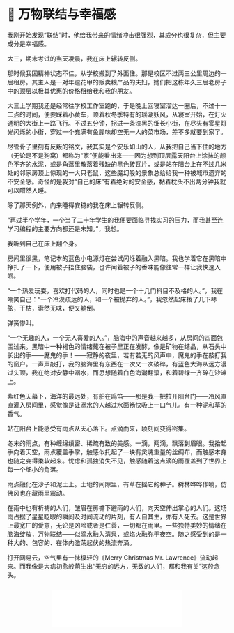# 🌌 万物联结与幸福感

我刚开始发现“联结”时，他给我带来的情绪冲击很强烈，其成分也很复杂，但主要成分是幸福感。

大三，期末考试的当天凌晨，我在床上辗转反侧。

那时候我因精神状态不佳，从学校搬到了外面住。那是校区不过两三公里周边的一层租房。其主人是一对年逾花甲的贩卖粮产品的夫妇，她们把这栋年久三层老房子中的顶层以极其优惠的价格租给我和我的朋友。

大三上学期我还是经常往学校工作室跑的，于是晚上回寝室溜达一圈后，不过十一二点的时间，便要踩着小黄车，顶着秋冬季特有的瑶湖妖风，从寝室开始，在灯火通明的大街上一路飞行。不过五分钟，拐进一条漆黑的细长小街，在尽头有零星灯光闪烁的小街，穿过一个充满有鱼腥味却空无一人的菜市场，差不多就要到家了。

尽管骨子里刻有反叛的铭文，我其实是个安乐如山的人，从我把自己当下住的地方（无论是不是狗窝）都称为“家”便能看出来——因为想到顶层露天阳台上涂抹的颜色不齐的水泥，或是角落里散落着残缺的黑色砖瓦片，或是站在阳台上在不过几米处的邻家房顶上惊现的一大只老鼠，这些魔幻般的景象总给给我一种被城市遗弃的不安全感。奇怪的是我对“自己的床”有着绝对的安全感，黏着枕头不出两分钟我就可以酣然入睡。

除了那天例外，向来睡得安稳的我在床上辗转反侧。

“再过半个学年，一个当了二十年学生的我便要面临寻找实习的压力，而我甚至连学习编程的主要方向都还是未知。”，我想。

我听到自己在床上翻个身。

房间里很黑，笔记本的蓝色小电源灯在尝试闪烁着融入黑暗。我也学着它在黑暗中挣扎了一下，便用被子捂住脑袋，也许闻着被子的香味能像往常一样让我快速入眠。

“一个热爱玩耍，喜欢打代码的人，同时也是一个十几门科目不及格的人。”，我在嘲笑自己：“一个冷漠疏远的人，和一个被抛弃的人。”，我忽然起床拨了几下琴弦，干枯，索然无味，便又躺倒。

弹簧惨叫。

“一个无趣的人，一个无人喜爱的人。”，脑海中的声音越来越多，从房间的四面包围过来。黑暗中一种褐色的情绪藏在被子里正在发酵，像是矿物在结晶，从石头中长出的手——魔鬼的手！——寂静的夜里，若有若无的风声中，魔鬼的手在敲打我的窗户。一声声敲打，我的脑海里有东西在一次又一次破碎，有蓝色大海从远方漫过头顶，我在绝对安静中溺水，而思想随着白色海潮翻滚，和着碧绿一齐碎在沙滩上。

紫红色天幕下，海洋的最远处，有船在鸣笛——那是我一把拉开阳台门——冷风直直灌入房间里，感觉像是让溺水的人越过水面畅快吸上一口气儿。有一种泥和草的香气。

站在阳台上能感受有雨点从天心落下。点滴而来，顷刻间变得密集。

冬末的雨点，有种缠绵缜密、稀疏有致的美感。一滴，两滴，飘落到眉眼。我抬起手向着天空，雨点覆盖手掌，触感似托起了一块有灵魂重量的丝绸布，而触感本身也随之变得柔软起来。忧虑和孤独消失不见，触感随着这点滴的雨覆盖到了世界上每一个细小的角落。

雨点融化在沙子和泥土上。土地的间隙里，有草在摇它的种子。树林哗哗作响，仿佛风也在藏雨里震动。

在雨中也有祈祷的人们，皱眉在房檐下避雨的人们，向天空伸出掌心的人们。这场雨占据了星星眨眼的瞬间及时间流动的片刻，有人自其生，亦有人死去。这是世界上最宽广的爱意，无论是凶险或者是仁善，一切都在雨里。一些独特美妙的情绪在脑海绽放，万物联结——似滴水融入清泉，或焰火融弥于夜空。随之感受到的是一种大的、包容的、在体内激荡起伏的热流奔涌。

打开网易云，空气里有一抹极轻的《Merry Christmas Mr. Lawrence》流动起来。而我像是大病初愈般萌生出“无穷的远方，无数的人们，都和我有关”这般念头。

<div style="margin-top: 1.5rem; text-align: center;">
  <iframe frameborder="no" border="0" marginwidth="0" marginheight="0" height=86 src="//music.163.com/outchain/player?type=2&id=4899152&auto=0&height=66"></iframe>
</div>
 

